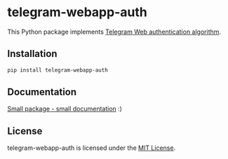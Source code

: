 # telegram-webapp-auth
This Python package implements [Telegram Web authentication algorithm](https://core.telegram.org/bots/webapps#validating-data-received-via-the-mini-app).

## Installation
```bash
pip install telegram-webapp-auth
```

## Documentation
[Small package - small documentation](docs/docs.md) :)

## License
telegram-webapp-auth is licensed under the [MIT License](LICENSE).
